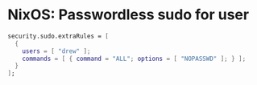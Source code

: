 # NixOS: Passwordless sudo for user

```nix
security.sudo.extraRules = [
  {
    users = [ "drew" ];
    commands = [ { command = "ALL"; options = [ "NOPASSWD" ]; } ];
  }
];
```
